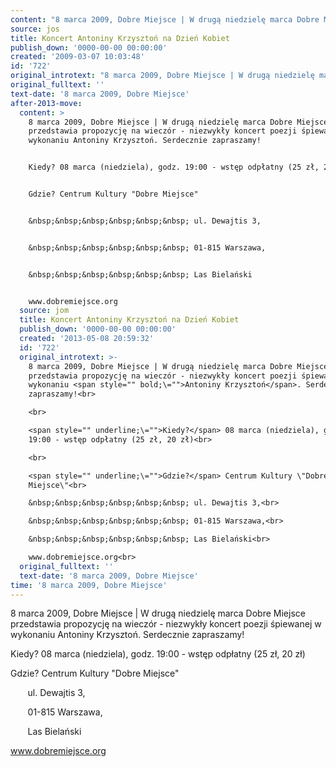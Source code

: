 ```yaml
---
content: "8 marca 2009, Dobre Miejsce | W drugą niedzielę marca Dobre Miejsce przedstawia propozycję na wieczór - niezwykły koncert poezji śpiewanej w wykonaniu Antoniny Krzysztoń. Serdecznie zapraszamy!\n\nKiedy? 08 marca (niedziela), godz. 19:00 - wstęp odpłatny (25 zł, 20 zł)\n\nGdzie? Centrum Kultury \"Dobre Miejsce\"\n\n&nbsp;&nbsp;&nbsp;&nbsp;&nbsp;&nbsp; ul. Dewajtis 3,\n\n&nbsp;&nbsp;&nbsp;&nbsp;&nbsp;&nbsp; 01-815 Warszawa,\n\n&nbsp;&nbsp;&nbsp;&nbsp;&nbsp;&nbsp; Las Bielański\n\nwww.dobremiejsce.org\n\n\n<!--CONTENT FROM OLD SERVER (jos before 2013): 8 marca 2009, Dobre Miejsce | W drugą niedzielę marca Dobre Miejsce przedstawia propozycję na wieczór - niezwykły koncert poezji śpiewanej w wykonaniu Antoniny Krzysztoń. Serdecznie zapraszamy!\n\r\n\n\r\nKiedy? 08 marca (niedziela), godz. 19:00 - wstęp odpłatny (25 zł, 20 zł)\n\r\n\n\r\nGdzie? Centrum Kultury \"Dobre Miejsce\"\n\r\n&nbsp;&nbsp;&nbsp;&nbsp;&nbsp;&nbsp; ul. Dewajtis 3,\n\r\n&nbsp;&nbsp;&nbsp;&nbsp;&nbsp;&nbsp; 01-815 Warszawa,\n\r\n&nbsp;&nbsp;&nbsp;&nbsp;&nbsp;&nbsp; Las Bielański\n\r\nwww.dobremiejsce.org\n\r\n\n-->"
source: jos
title: Koncert Antoniny Krzysztoń na Dzień Kobiet
publish_down: '0000-00-00 00:00:00'
created: '2009-03-07 10:03:48'
id: '722'
original_introtext: "8 marca 2009, Dobre Miejsce | W drugą niedzielę marca Dobre Miejsce przedstawia propozycję na wieczór - niezwykły koncert poezji śpiewanej w wykonaniu <span style=\"\" bold;\\=\"\">Antoniny Krzysztoń</span>. Serdecznie zapraszamy!<br>\r\n<br>\r\n<span style=\"\" underline;\\=\"\">Kiedy?</span> 08 marca (niedziela), godz. 19:00 - wstęp odpłatny (25 zł, 20 zł)<br>\r\n<br>\r\n<span style=\"\" underline;\\=\"\">Gdzie?</span> Centrum Kultury \\\"Dobre Miejsce\\\"<br>\r\n&nbsp;&nbsp;&nbsp;&nbsp;&nbsp;&nbsp; ul. Dewajtis 3,<br>\r\n&nbsp;&nbsp;&nbsp;&nbsp;&nbsp;&nbsp; 01-815 Warszawa,<br>\r\n&nbsp;&nbsp;&nbsp;&nbsp;&nbsp;&nbsp; Las Bielański<br>\r\nwww.dobremiejsce.org<br>\r\n"
original_fulltext: ''
text-date: '8 marca 2009, Dobre Miejsce'
after-2013-move:
  content: >
    8 marca 2009, Dobre Miejsce | W drugą niedzielę marca Dobre Miejsce
    przedstawia propozycję na wieczór - niezwykły koncert poezji śpiewanej w
    wykonaniu Antoniny Krzysztoń. Serdecznie zapraszamy!


    Kiedy? 08 marca (niedziela), godz. 19:00 - wstęp odpłatny (25 zł, 20 zł)


    Gdzie? Centrum Kultury "Dobre Miejsce"


    &nbsp;&nbsp;&nbsp;&nbsp;&nbsp;&nbsp; ul. Dewajtis 3,


    &nbsp;&nbsp;&nbsp;&nbsp;&nbsp;&nbsp; 01-815 Warszawa,


    &nbsp;&nbsp;&nbsp;&nbsp;&nbsp;&nbsp; Las Bielański


    www.dobremiejsce.org
  source: jom
  title: Koncert Antoniny Krzysztoń na Dzień Kobiet
  publish_down: '0000-00-00 00:00:00'
  created: '2013-05-08 20:59:32'
  id: '722'
  original_introtext: >-
    8 marca 2009, Dobre Miejsce | W drugą niedzielę marca Dobre Miejsce
    przedstawia propozycję na wieczór - niezwykły koncert poezji śpiewanej w
    wykonaniu <span style="" bold;\="">Antoniny Krzysztoń</span>. Serdecznie
    zapraszamy!<br>

    <br>

    <span style="" underline;\="">Kiedy?</span> 08 marca (niedziela), godz.
    19:00 - wstęp odpłatny (25 zł, 20 zł)<br>

    <br>

    <span style="" underline;\="">Gdzie?</span> Centrum Kultury \"Dobre
    Miejsce\"<br>

    &nbsp;&nbsp;&nbsp;&nbsp;&nbsp;&nbsp; ul. Dewajtis 3,<br>

    &nbsp;&nbsp;&nbsp;&nbsp;&nbsp;&nbsp; 01-815 Warszawa,<br>

    &nbsp;&nbsp;&nbsp;&nbsp;&nbsp;&nbsp; Las Bielański<br>

    www.dobremiejsce.org<br>
  original_fulltext: ''
  text-date: '8 marca 2009, Dobre Miejsce'
time: '8 marca 2009, Dobre Miejsce'
---
```

8 marca 2009, Dobre Miejsce | W drugą niedzielę marca Dobre Miejsce przedstawia propozycję na wieczór - niezwykły koncert poezji śpiewanej w wykonaniu Antoniny Krzysztoń. Serdecznie zapraszamy!

Kiedy? 08 marca (niedziela), godz. 19:00 - wstęp odpłatny (25 zł, 20 zł)

Gdzie? Centrum Kultury "Dobre Miejsce"

&nbsp;&nbsp;&nbsp;&nbsp;&nbsp;&nbsp; ul. Dewajtis 3,

&nbsp;&nbsp;&nbsp;&nbsp;&nbsp;&nbsp; 01-815 Warszawa,

&nbsp;&nbsp;&nbsp;&nbsp;&nbsp;&nbsp; Las Bielański

www.dobremiejsce.org


<!--CONTENT FROM OLD SERVER (jos before 2013): 8 marca 2009, Dobre Miejsce | W drugą niedzielę marca Dobre Miejsce przedstawia propozycję na wieczór - niezwykły koncert poezji śpiewanej w wykonaniu Antoniny Krzysztoń. Serdecznie zapraszamy!



Kiedy? 08 marca (niedziela), godz. 19:00 - wstęp odpłatny (25 zł, 20 zł)



Gdzie? Centrum Kultury "Dobre Miejsce"

&nbsp;&nbsp;&nbsp;&nbsp;&nbsp;&nbsp; ul. Dewajtis 3,

&nbsp;&nbsp;&nbsp;&nbsp;&nbsp;&nbsp; 01-815 Warszawa,

&nbsp;&nbsp;&nbsp;&nbsp;&nbsp;&nbsp; Las Bielański

www.dobremiejsce.org


-->

<!--{{json:{"created_date":"2009-03-07 10:03:48","publish_down":"0000-00-00 00:00:00","id":"722"}}}-->
